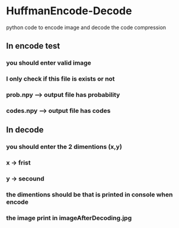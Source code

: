 # HuffmanEncode-Decode
python code to encode image and decode the code compression
## In encode test
### you should enter valid image 
### I only check if this file is exists or not 
### prob.npy  --> output file has probability
### codes.npy --> output file has codes
## In decode
### you should enter the 2 dimentions (x,y)
### x -> frist
### y -> secound
### the dimentions should be that is printed in console when encode
### the image print in imageAfterDecoding.jpg
